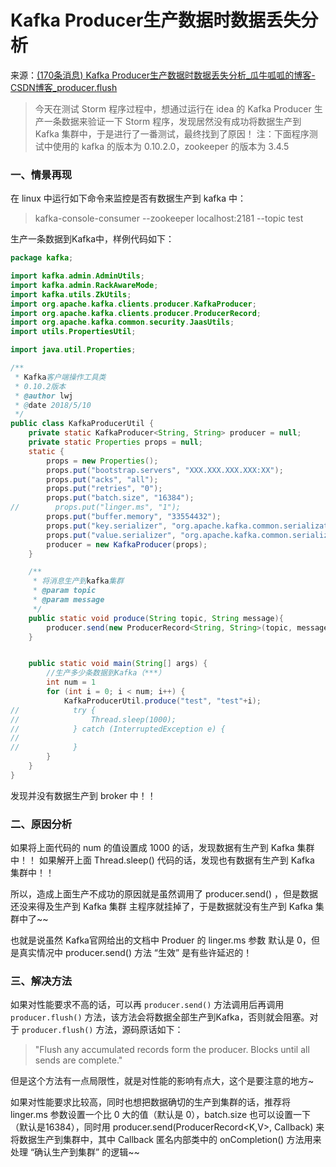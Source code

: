 # Kafka Producer生产数据时数据丢失分析

来源：[(170条消息) Kafka Producer生产数据时数据丢失分析_瓜牛呱呱的博客-CSDN博客_producer.flush](https://blog.csdn.net/Lin_wj1995/article/details/80264599)

> 今天在测试 Storm 程序过程中，想通过运行在 idea 的 Kafka Producer 生产一条数据来验证一下 Storm 程序，发现居然没有成功将数据生产到 Kafka 集群中，于是进行了一番测试，最终找到了原因！
> 注：下面程序测试中使用的 kafka 的版本为 0.10.2.0，zookeeper 的版本为 3.4.5

### **一、情景再现**



在 linux 中运行如下命令来监控是否有数据生产到 kafka 中：

> kafka-console-consumer --zookeeper localhost:2181 --topic test

生产一条数据到Kafka中，样例代码如下：

```java
package kafka;

import kafka.admin.AdminUtils;
import kafka.admin.RackAwareMode;
import kafka.utils.ZkUtils;
import org.apache.kafka.clients.producer.KafkaProducer;
import org.apache.kafka.clients.producer.ProducerRecord;
import org.apache.kafka.common.security.JaasUtils;
import utils.PropertiesUtil;

import java.util.Properties;

/**
 * Kafka客户端操作工具类
 * 0.10.2版本
 * @author lwj
 * @date 2018/5/10
 */
public class KafkaProducerUtil {
    private static KafkaProducer<String, String> producer = null;
    private static Properties props = null;
    static {
        props = new Properties();
        props.put("bootstrap.servers", "XXX.XXX.XXX.XXX:XX");
        props.put("acks", "all");
        props.put("retries", "0");
        props.put("batch.size", "16384");
//        props.put("linger.ms", "1");
        props.put("buffer.memory", "33554432");
        props.put("key.serializer", "org.apache.kafka.common.serialization.StringSerializer");
        props.put("value.serializer", "org.apache.kafka.common.serialization.StringSerializer");
        producer = new KafkaProducer(props);
    }

    /**
     * 将消息生产到kafka集群
     * @param topic
     * @param message
     */
    public static void produce(String topic, String message){
        producer.send(new ProducerRecord<String, String>(topic, message));
    }


    public static void main(String[] args) {
        //生产多少条数据到Kafka（***）
        int num = 1
        for (int i = 0; i < num; i++) {
            KafkaProducerUtil.produce("test", "test"+i);
//            try {
//                Thread.sleep(1000);
//            } catch (InterruptedException e) {
//
//            }
        }
    }
}
```

发现并没有数据生产到 broker 中！！

### **二、原因分析**

如果将上面代码的 num 的值设置成 1000 的话，发现数据有生产到 Kafka 集群中！！
如果解开上面 Thread.sleep() 代码的话，发现也有数据有生产到 Kafka 集群中！！

所以，造成上面生产不成功的原因就是虽然调用了 producer.send() ，但是数据还没来得及生产到 Kafka 集群 主程序就挂掉了，于是数据就没有生产到 Kafka 集群中了~~

也就是说虽然 Kafka官网给出的文档中 Produer 的 linger.ms 参数 默认是 0，但是真实情况中 producer.send() 方法 “生效” 是有些许延迟的！

### **三、解决方法**

如果对性能要求不高的话，可以再 `producer.send()` 方法调用后再调用 `producer.flush()` 方法，该方法会将数据全部生产到Kafka，否则就会阻塞。对于 `producer.flush()` 方法，源码原话如下：

> "Flush any accumulated records form the producer. Blocks until all sends are complete."

但是这个方法有一点局限性，就是对性能的影响有点大，这个是要注意的地方~

如果对性能要求比较高，同时也想把数据确切的生产到集群的话，推荐将 linger.ms 参数设置一个比 0 大的值（默认是 0），batch.size 也可以设置一下（默认是16384），同时用 producer.send(ProducerRecord<K,V>, Callback) 来将数据生产到集群中，其中 Callback 匿名内部类中的 onCompletion() 方法用来处理 “确认生产到集群” 的逻辑~~